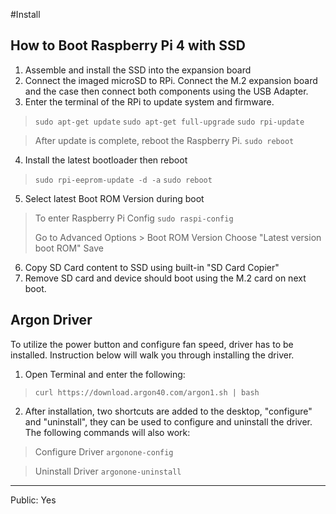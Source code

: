 #Install
## How to Boot Raspberry Pi 4 with SSD
1.  Assemble and install the SSD into the expansion board
2.  Connect the imaged microSD to RPi. Connect the M.2 expansion board and the case then connect both components using the USB Adapter.
3.  Enter the terminal of the RPi to update system and firmware.

> `sudo apt-get update`
> `sudo apt-get full-upgrade`
> `sudo rpi-update`

> After update is complete, reboot the Raspberry Pi.
> `sudo reboot`
4. Install the latest bootloader then reboot
> `sudo rpi-eeprom-update -d -a`
> `sudo reboot`

5. Select latest Boot ROM Version during boot
> To enter Raspberry Pi Config
> `sudo raspi-config`
>
> Go to Advanced Options > Boot ROM Version
> Choose "Latest version boot ROM"
> Save

6. Copy SD Card content to SSD using built-in "SD Card Copier"
7. Remove SD card and device should boot using the M.2 card on next boot.

## Argon Driver
To utilize the power button and configure fan speed, driver has to be installed. Instruction below will walk you through installing the driver.

1. Open Terminal and enter the following:
> `curl https://download.argon40.com/argon1.sh | bash`
2. After installation, two shortcuts are added to the desktop, "configure" and "uninstall", they can be used to configure and uninstall the driver. The following commands will also work:
> Configure Driver
> `argonone-config`

> Uninstall Driver
> `argonone-uninstall`

----
Public: Yes